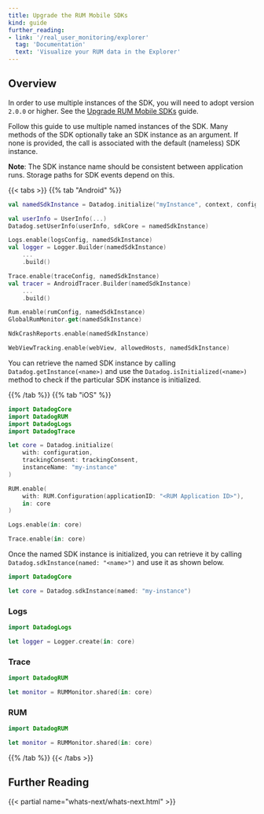 ```yaml
---
title: Upgrade the RUM Mobile SDKs
kind: guide
further_reading:
- link: '/real_user_monitoring/explorer'
  tag: 'Documentation'
  text: 'Visualize your RUM data in the Explorer'
---
```


## Overview


<div class="alert alert-info">In order to use multiple instances of the SDK, you will need to adopt version <code>2.0.0</code> or higher. See the <a href="https://docs.datadoghq.com/real_user_monitoring/mobile-sdk-upgrade">Upgrade RUM Mobile SDKs</a> guide.</div>

Follow this guide to use multiple named instances of the SDK. Many methods of the SDK optionally take an SDK instance as an argument. If none is provided, the call is associated with the default (nameless) SDK instance.

**Note**: The SDK instance name should be consistent between application runs. Storage paths for SDK events depend on this.

{{< tabs >}}
{{% tab "Android" %}}

```kotlin
val namedSdkInstance = Datadog.initialize("myInstance", context, configuration, trackingConsent)

val userInfo = UserInfo(...)
Datadog.setUserInfo(userInfo, sdkCore = namedSdkInstance)

Logs.enable(logsConfig, namedSdkInstance)
val logger = Logger.Builder(namedSdkInstance)
    ...
    .build()

Trace.enable(traceConfig, namedSdkInstance)
val tracer = AndroidTracer.Builder(namedSdkInstance)
    ...
    .build()

Rum.enable(rumConfig, namedSdkInstance)
GlobalRumMonitor.get(namedSdkInstance)

NdkCrashReports.enable(namedSdkInstance)

WebViewTracking.enable(webView, allowedHosts, namedSdkInstance)
```

You can retrieve the named SDK instance by calling `Datadog.getInstance(<name>)` and use the `Datadog.isInitialized(<name>)` method to check if the particular SDK instance is initialized.

{{% /tab %}}
{{% tab "iOS" %}}

```swift
import DatadogCore
import DatadogRUM
import DatadogLogs
import DatadogTrace

let core = Datadog.initialize(
    with: configuration, 
    trackingConsent: trackingConsent, 
    instanceName: "my-instance"
)

RUM.enable(
    with: RUM.Configuration(applicationID: "<RUM Application ID>"),
    in: core
)

Logs.enable(in: core)

Trace.enable(in: core)
```

Once the named SDK instance is initialized, you can retrieve it by calling `Datadog.sdkInstance(named: "<name>")` and use it as shown below.

```swift
import DatadogCore

let core = Datadog.sdkInstance(named: "my-instance")
```

### Logs
```swift
import DatadogLogs

let logger = Logger.create(in: core)
```

### Trace
```swift
import DatadogRUM

let monitor = RUMMonitor.shared(in: core)
```

### RUM
```swift
import DatadogRUM

let monitor = RUMMonitor.shared(in: core)
```


{{% /tab %}}
{{< /tabs >}}


## Further Reading

{{< partial name="whats-next/whats-next.html" >}}

